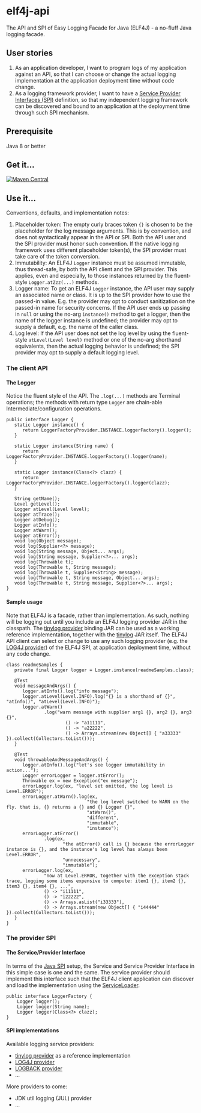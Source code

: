 # elf4j-api

The API and SPI of Easy Logging Facade for Java (ELF4J) - a no-fluff Java logging facade.

## User stories

1. As an application developer, I want to program logs of my application against an API, so that I can choose or
   change the actual logging implementation at the application deployment time without code change.
2. As a logging framework provider, I want to have
   a [Service Provider Interfaces (SPI)](https://docs.oracle.com/javase/tutorial/sound/SPI-intro.html) definition, so
   that my independent logging framework can be discovered and bound to an application at the deployment time through
   such SPI mechanism.

## Prerequisite

Java 8 or better

## Get it...

[![Maven Central](https://img.shields.io/maven-central/v/io.github.elf4j/elf4j-api.svg?label=Maven%20Central)](https://search.maven.org/search?q=g:%22io.github.elf4j%22%20AND%20a:%22elf4j-api%22)

## Use it...

Conventions, defaults, and implementation notes:

1. Placeholder token: The empty curly braces token `{}` is chosen to be the placeholder for the log message arguments.
   This is by convention, and does not syntactically appear in the API or SPI. Both the API user and the SPI provider
   must honor such convention. If the native logging framework uses different placeholder token(s), the SPI provider
   must take care of the token conversion.
2. Immutability: An ELF4J `Logger` instance must be assumed immutable, thus thread-safe, by both the API client and the
   SPI provider. This applies, even and especially, to those instances returned by the fluent-style `Logger.atZzz(...)`
   methods.
3. Logger name: To get an ELF4J `Logger` instance, the API user may supply an associated name or class. It is up to the
   SPI provider how to use the passed-in value. E.g. the provider may opt to conduct sanitization on the passed-in name
   for security concerns. If the API user ends up passing in `null` or using the no-arg `instance()` method to get a
   logger, then the name of the logger instance is undefined; the provider may opt to supply a default, e.g. the name of
   the caller class.
4. Log level: If the API user does not set the log level by using the fluent-style `atLevel(Level level)` method or one
   of the no-arg shorthand equivalents, then the actual logging behavior is undefined; the SPI provider may opt to
   supply a default logging level.

### The client API

#### The Logger

Notice the fluent style of the API. The `.log(...)` methods are Terminal operations; the methods with return
type `Logger` are chain-able Intermediate/configuration operations.

```
public interface Logger {
   static Logger instance() {
      return LoggerFactoryProvider.INSTANCE.loggerFactory().logger();
   }
   
   static Logger instance(String name) {
      return LoggerFactoryProvider.INSTANCE.loggerFactory().logger(name);
   }
   
   static Logger instance(Class<?> clazz) {
      return LoggerFactoryProvider.INSTANCE.loggerFactory().logger(clazz);
   }
   
   String getName();
   Level getLevel();
   Logger atLevel(Level level);
   Logger atTrace();
   Logger atDebug();
   Logger atInfo();
   Logger atWarn();
   Logger atError();
   void log(Object message);
   void log(Supplier<?> message);
   void log(String message, Object... args);
   void log(String message, Supplier<?>... args);
   void log(Throwable t);
   void log(Throwable t, String message);
   void log(Throwable t, Supplier<String> message);
   void log(Throwable t, String message, Object... args);
   void log(Throwable t, String message, Supplier<?>... args);
}
```

#### Sample usage

Note that ELF4J is a facade, rather than implementation. As such, nothing will be logging out until you include an ELF4J
logging provider JAR in the classpath. The [tinylog provider](https://github.com/elf4j/elf4j-tinylog) binding JAR can be
used as a working reference implementation, together with the [tinylog](https://tinylog.org/v2/) JAR itself. The ELF4J
API client can select or change to use any such logging provider (e.g.
the [LOG4J provider](https://github.com/elf4j/elf4j-log4j)) of the ELF4J SPI, at application deployment time, without
any code change.

```
class readmeSamples {
   private final Logger logger = Logger.instance(readmeSamples.class);
   
   @Test
   void messageAndArgs() {
      logger.atInfo().log("info message");
      logger.atLevel(Level.INFO).log("{} is a shorthand of {}", "atInfo()", "atLevel(Level.INFO)");
      logger.atWarn()
              .log("warn message with supplier arg1 {}, arg2 {}, arg3 {}",
                      () -> "a11111",
                      () -> "a22222",
                      () -> Arrays.stream(new Object[] { "a33333" }).collect(Collectors.toList()));
   }
   
   @Test
   void throwableAndMessageAndArgs() {
      logger.atInfo().log("let's see logger immutability in action...");
      Logger errorLogger = logger.atError();
      Throwable ex = new Exception("ex message");
      errorLogger.log(ex, "level set omitted, the log level is Level.ERROR");
      errorLogger.atWarn().log(ex, 
                              "the log level switched to WARN on the fly. that is, {} returns a {} and {} Logger {}",
                              "atWarn()",
                              "different",
                              "immutable",
                              "instance");
      errorLogger.atError()
              .log(ex,
                     "the atError() call is {} because the errorLogger instance is {}, and the instance's log level has always been Level.ERROR",
                     "unnecessary",
                     "immutable");
      errorLogger.log(ex,
              "now at Level.ERROR, together with the exception stack trace, logging some items expensive to compute: item1 {}, item2 {}, item3 {}, item4 {}, ...",
              () -> "i11111",
              () -> "i22222",
              () -> Arrays.asList("i33333"),
              () -> Arrays.stream(new Object[] { "i44444" }).collect(Collectors.toList()));
   }
}
```

### The provider SPI

#### The Service/Provider Interface

In terms of the [Java SPI](https://docs.oracle.com/javase/tutorial/sound/SPI-intro.html) setup, the Service and Service
Provider Interface in this simple case is one and the same. The service provider should implement this interface such
that the ELF4J client application can discover and load the implementation using
the [ServiceLoader](https://docs.oracle.com/javase/8/docs/api/java/util/ServiceLoader.html).

```
public interface LoggerFactory {
    Logger logger();
    Logger logger(String name);
    Logger logger(Class<?> clazz);    
}
```

#### SPI implementations

Available logging service providers:

- [tinylog provider](https://github.com/elf4j/elf4j-tinylog) as a reference implementation
- [LOG4J provider](https://github.com/elf4j/elf4j-log4j)
- [LOGBACK provider](https://github.com/elf4j/elf4j-logback)
- ...

More providers to come:

- JDK util logging (JUL) provider
- ...
